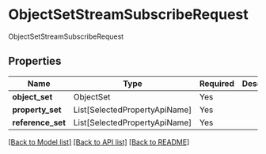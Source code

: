 # ObjectSetStreamSubscribeRequest

ObjectSetStreamSubscribeRequest

## Properties
| Name | Type | Required | Description |
| ------------ | ------------- | ------------- | ------------- |
**object_set** | ObjectSet | Yes |  |
**property_set** | List[SelectedPropertyApiName] | Yes |  |
**reference_set** | List[SelectedPropertyApiName] | Yes |  |


[[Back to Model list]](../../../README.md#models-v2-link) [[Back to API list]](../../../README.md#apis-v2-link) [[Back to README]](../../../README.md)
